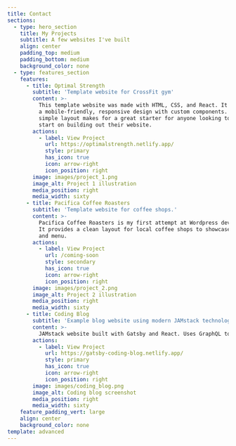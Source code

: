 ```yaml
---
title: Contact
sections:
  - type: hero_section
    title: My Projects
    subtitle: A few websites I've built
    align: center
    padding_top: medium
    padding_bottom: medium
    background_color: none
  - type: features_section
    features:
      - title: Optimal Strength
        subtitle: 'Template website for CrossFit gym'
        content: >-
          This template website was made with HTML, CSS, and React. It features
          a mobile-friendly, responsive design with custom components. It's
          simple layout makes for a great starter for anyone looking to get a head
          start on building out their website.
        actions:
          - label: View Project
            url: https://optimalstrength.netlify.app/
            style: primary
            has_icon: true
            icon: arrow-right
            icon_position: right
        image: images/project_1.png
        image_alt: Project 1 illustration
        media_position: right
        media_width: sixty
      - title: Pacifica Coffee Roasters
        subtitle: 'Template website for coffee shops.'
        content: >-
          Pacifica Coffee Roasters is my first attempt at Wordpress development!
          It provides a clean layout for local coffee shops to showcase their products
          and menu.
        actions:
          - label: View Project
            url: /coming-soon
            style: secondary
            has_icon: true
            icon: arrow-right
            icon_position: right
        image: images/project_2.png
        image_alt: Project 2 illustration
        media_position: right
        media_width: sixty
      - title: Coding Blog
        subtitle: 'Example blog website using modern JAMstack technologies.'
        content: >-
          JAMstack website built with Gatsby and React. Uses GraphQL to query markdown files to pull in data for each blog post.
        actions:
          - label: View Project
            url: https://gatsby-coding-blog.netlify.app/
            style: primary
            has_icon: true
            icon: arrow-right
            icon_position: right
        image: images/coding_blog.png
        image_alt: Coding blog screenshot
        media_position: right
        media_width: sixty
    feature_padding_vert: large
    align: center
    background_color: none
template: advanced
---
```

